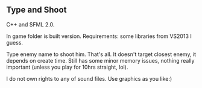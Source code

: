 Type and Shoot
--------------

C++ and SFML 2.0.

In game folder is built version. Requirements: some libraries from VS2013 I guess.

Type enemy name to shoot him. That's all. It doesn't target closest enemy, it depends on create time. Still has some minor memory issues, nothing really important (unless you play for 10hrs straight, lol).

I do not own rights to any of sound files. 
Use graphics as you like:)